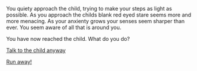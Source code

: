 You quiety approach the child, trying to make your steps as light as possible.
As you approach the childs blank red eyed stare seems more and more menacing.
As your anxienty grows your senses seem sharper than ever. You seem aware of all 
that is around you.

You have now reached the child. What do you do?

[Talk to the child anyway](../talk-more/talk-more.md)

[Run away!](../run-away/run-away.md)